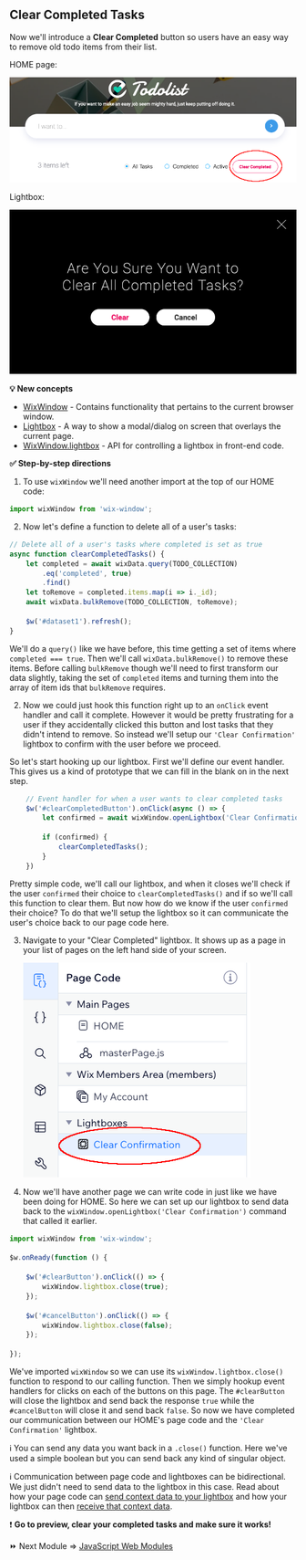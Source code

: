 ## Clear Completed Tasks

Now we'll introduce a **Clear Completed** button so users have an easy way to remove old todo items from their list.

HOME page:

<p><img src="assets/clear-completed.png" alt="Clear Completed"></p>

Lightbox:

<p><img src="assets/confirmation-lightbox.png" alt="Confirmation Lightbox"></p>

**:bulb: New concepts**

- [WixWindow](https://www.wix.com/velo/reference/wix-window.html) - Contains functionality that pertains to the current browser window.
- [Lightbox](https://support.wix.com/en/article/wix-editor-adding-and-setting-up-a-lightbox) - A way to show a modal/dialog on screen that overlays the current page.
- [WixWindow.lightbox](https://www.wix.com/velo/reference/wix-window.lightbox.html) - API for controlling a lightbox in front-end code.

**:white_check_mark: Step-by-step directions**

1. To use `wixWindow` we'll need another import at the top of our HOME code:

```js
import wixWindow from 'wix-window';
```

2. Now let's define a function to delete all of a user's tasks:

```js
// Delete all of a user's tasks where completed is set as true
async function clearCompletedTasks() {
    let completed = await wixData.query(TODO_COLLECTION)
        .eq('completed', true)
        .find()
    let toRemove = completed.items.map(i => i._id);
    await wixData.bulkRemove(TODO_COLLECTION, toRemove);

    $w('#dataset1').refresh();
}
```
We'll do a `query()` like we have before, this time getting a set of items where `completed === true`. Then we'll call `wixData.bulkRemove()` to remove these items. Before calling `bulkRemove` though we'll need to first transform our data slightly, taking the set of `completed` items and turning them into the array of item ids that `bulkRemove` requires.


2. Now we could just hook this function right up to an `onClick` event handler and call it complete. However it would be pretty frustrating for a user if they accidentally clicked this button and lost tasks that they didn't intend to remove. So instead we'll setup our `'Clear Confirmation'` lightbox to confirm with the user before we proceed.

So let's start hooking up our lightbox. First we'll define our event handler. This gives us a kind of prototype that we can fill in the blank on in the next step.

```js
    // Event handler for when a user wants to clear completed tasks
    $w('#clearCompletedButton').onClick(async () => {
        let confirmed = await wixWindow.openLightbox('Clear Confirmation');

        if (confirmed) {
            clearCompletedTasks();
        }
    })
```

Pretty simple code, we'll call our lightbox, and when it closes we'll check if the user `confirmed` their choice to `clearCompletedTasks()` and if so we'll call this function to clear them. But now how do we know if the user `confirmed` their choice? To do that we'll setup the lightbox so it can communicate the user's choice back to our page code here.

3. Navigate to your "Clear Completed" lightbox. It shows up as a page in your list of pages on the left hand side of your screen. <p><img src="assets/clear-confirmation-page.png" alt="Clear Confirmation Page"></p>

4. Now we'll have another page we can write code in just like we have been doing for HOME. So here we can set up our lightbox to send data back to the `wixWindow.openLightbox('Clear Confirmation')` command that called it earlier.

```js
import wixWindow from 'wix-window';

$w.onReady(function () {

    $w('#clearButton').onClick(() => {
        wixWindow.lightbox.close(true);
    });

    $w('#cancelButton').onClick(() => {
        wixWindow.lightbox.close(false);
    });

});
```

We've imported `wixWindow` so we can use its `wixWindow.lightbox.close()` function to respond to our calling function. Then we simply hookup event handlers for clicks on each of the buttons on this page. The `#clearButton` will close the lightbox and send back the response `true` while the `#cancelButton` will close it and send back `false`. So now we have completed our communication between our HOME's page code and the `'Clear Confirmation'` lightbox.

:information_source: You can send any data you want back in a `.close()` function. Here we've used a simple boolean but you can send back any kind of singular object.

:information_source: Communication between page code and lightboxes can be bidirectional. We just didn't need to send data to the lightbox in this case. Read about how your page code can [send context data to your lightbox](https://www.wix.com/velo/reference/wix-window/openlightbox) and how your lightbox can then [receive that context data](https://www.wix.com/velo/reference/wix-window/lightbox/getcontext).

:exclamation: **Go to preview, clear your completed tasks and make sure it works!**

:fast_forward: Next Module => [JavaScript Web Modules](JS_WEB_MODULES.md)

